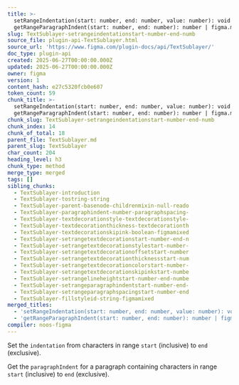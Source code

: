 ```yaml
---
title: >-
  setRangeIndentation(start: number, end: number, value: number): void +
  getRangeParagraphIndent(start: number, end: number): number | figma.mixed
slug: TextSublayer-setrangeindentationstart-number-end-numb
source_file: plugin-api-TextSublayer.html
source_url: 'https://www.figma.com/plugin-docs/api/TextSublayer/'
doc_type: plugin-api
created: 2025-06-27T00:00:00.000Z
updated: 2025-06-27T00:00:00.000Z
owner: figma
version: 1
content_hash: e27c5320fcb0e607
token_count: 59
chunk_title: >-
  setRangeIndentation(start: number, end: number, value: number): void +
  getRangeParagraphIndent(start: number, end: number): number | figma.mixed
chunk_slug: TextSublayer-setrangeindentationstart-number-end-numb
chunk_index: 14
chunk_of_total: 18
parent_file: TextSublayer.md
parent_slug: TextSublayer
char_count: 204
heading_level: h3
chunk_type: method
merge_type: merged
tags: []
sibling_chunks:
  - TextSublayer-introduction
  - TextSublayer-tostring-string
  - TextSublayer-parent-basenode-childrenmixin-null-reado
  - TextSublayer-paragraphindent-number-paragraphspacing-
  - TextSublayer-textdecorationstyle-textdecorationstyle-
  - TextSublayer-textdecorationthickness-textdecorationth
  - TextSublayer-textdecorationskipink-boolean-figmamixed
  - TextSublayer-setrangetextdecorationstart-number-end-n
  - TextSublayer-setrangetextdecorationstylestart-number-
  - TextSublayer-setrangetextdecorationoffsetstart-number
  - TextSublayer-setrangetextdecorationthicknessstart-num
  - TextSublayer-setrangetextdecorationcolorstart-number-
  - TextSublayer-setrangetextdecorationskipinkstart-numbe
  - TextSublayer-setrangelineheightstart-number-end-numbe
  - TextSublayer-setrangeparagraphindentstart-number-end-
  - TextSublayer-setrangeparagraphspacingstart-number-end
  - TextSublayer-fillstyleid-string-figmamixed
merged_titles:
  - 'setRangeIndentation(start: number, end: number, value: number): void'
  - 'getRangeParagraphIndent(start: number, end: number): number | figma.mixed'
compiler: noos-figma
---
```


Set the `indentation` from characters in range `start` (inclusive) to `end` (exclusive).

Get the `paragraphIndent` for a paragraph containing characters in range `start` (inclusive) to `end` (exclusive).
